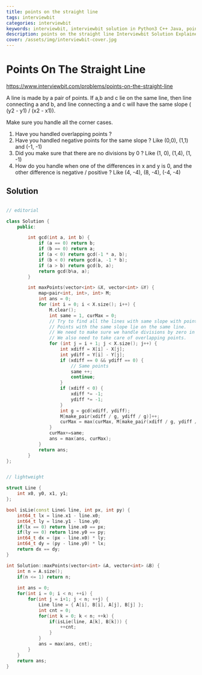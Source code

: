 ```yaml
---
title: points on the straight line
tags: interviewbit
categories: interviewbit
keywords: interviewbit, interviewbit solution in Python3 C++ Java, points on the straight line solution
description: points on the straight line Interviewbit Solution Explained
cover: /assets/img/interviewbit-cover.jpg
---
```


# Points On The Straight Line

https://www.interviewbit.com/problems/points-on-the-straight-line



A line is made by a pair of points. 
If a,b and c lie on the same line, then line connecting a and b, and line connecting a and c will have the same slope ( (y2 - y1) / (x2 - x1)).

Make sure you handle all the corner cases.

1) Have you handled overlapping points ? 
2) Have you handled negative points for the same slope ? Like (0,0), (1,1) and (-1, -1)
3) Did you make sure that there are no divisions by 0 ? Like (1, 0), (1,4), (1, -1) 
4) How do you handle when one of the differences in x and y is 0, and the other difference is negative / positive ? Like (4, -4), (8, -4), (-4, -4)


## Solution

```cpp

// editorial

class Solution {
    public:

        int gcd(int a, int b) {
            if (a == 0) return b;
            if (b == 0) return a;
            if (a < 0) return gcd(-1 * a, b);
            if (b < 0) return gcd(a, -1 * b);
            if (a > b) return gcd(b, a);
            return gcd(b%a, a);
        }

        int maxPoints(vector<int> &X, vector<int> &Y) {
            map<pair<int, int>, int> M;
            int ans = 0;
            for (int i = 0; i < X.size(); i++) {
                M.clear();
                int same = 1, curMax = 0;
                // Try to find all the lines with same slope with points[i] as one end. 
                // Points with the same slope lie on the same line. 
                // We need to make sure we handle divisions by zero in cases like these. 
                // We also need to take care of overlapping points. 
                for (int j = i + 1; j < X.size(); j++) {
                    int xdiff = X[i] - X[j];
                    int ydiff = Y[i] - Y[j];
                    if (xdiff == 0 && ydiff == 0) {
                        // Same points 
                        same ++;
                        continue;
                    }
                    if (xdiff < 0) {
                        xdiff *= -1; 
                        ydiff *= -1;
                    }
                    int g = gcd(xdiff, ydiff);
                    M[make_pair(xdiff / g, ydiff / g)]++; 
                    curMax = max(curMax, M[make_pair(xdiff / g, ydiff / g)]);
                }
                curMax+=same;
                ans = max(ans, curMax);
            }
            return ans;
        }
};


// lightweight

struct Line {
    int x0, y0, x1, y1;
};

bool isLie(const Line& line, int px, int py) {
    int64_t lx = line.x1 - line.x0;
    int64_t ly = line.y1 - line.y0;
    if(lx == 0) return line.x0 == px;
    if(ly == 0) return line.y0 == py;
    int64_t dx = (px - line.x0) * ly;
    int64_t dy = (py - line.y0) * lx;
    return dx == dy;
}

int Solution::maxPoints(vector<int> &A, vector<int> &B) {
    int n = A.size();
    if(n <= 1) return n;
    
    int ans = 0;
    for(int i = 0; i < n; ++i) {
        for(int j = i+1; j < n; ++j) {
            Line line = { A[i], B[i], A[j], B[j] };
            int cnt = 0;
            for(int k = 0; k < n; ++k) {
                if(isLie(line, A[k], B[k])) {
                    ++cnt;
                }
            }
            ans = max(ans, cnt);
        }
    }
    return ans;
}

```